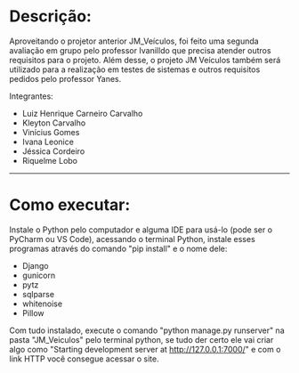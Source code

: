 # Descrição:
Aproveitando o projetor anterior JM_Veículos, foi feito uma segunda avaliação em grupo pelo professor Ivanilldo que precisa atender outros requisitos para o projeto.
Além desse, o projeto JM Veículos também será utilizado para a realização em testes de sistemas e outros requisitos pedidos pelo professor Yanes.

Integrantes:
- Luiz Henrique Carneiro Carvalho
- Kleyton Carvalho
- Vinícius Gomes
- Ivana Leonice
- Jéssica Cordeiro
- Riquelme Lobo
---
# Como executar:
Instale o Python pelo computador e alguma IDE para usá-lo (pode ser o PyCharm ou VS Code), acessando o terminal Python, instale esses programas através do comando "pip install" e o nome dele:

- Django
- gunicorn
- pytz
- sqlparse
- whitenoise
- Pillow

Com tudo instalado, execute o comando "python manage.py runserver" na pasta "JM_Veiculos" pelo terminal python, se tudo der certo ele vai criar algo como "Starting development server at http://127.0.0.1:7000/" e com o link HTTP você consegue acessar o site.

